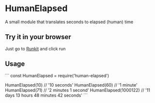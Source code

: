 HumanElapsed  
======================  

A small module that translates seconds to elapsed (human) time 

## Try it in your browser
Just go to [Runkit](https://npm.runkit.com/human-elapsed) and click run

## Usage

´´´
const HumanElapsed = require('human-elapsed')

HumanElapsed(10) // '10 seconds'
HumanElapsed(60) // '1 minute'
HumanElapsed(71) // '2 minutes 1 second'
HumanElapsed(1000122) // '11 days 13 hours 48 minutes 42 seconds'
´´´ 
